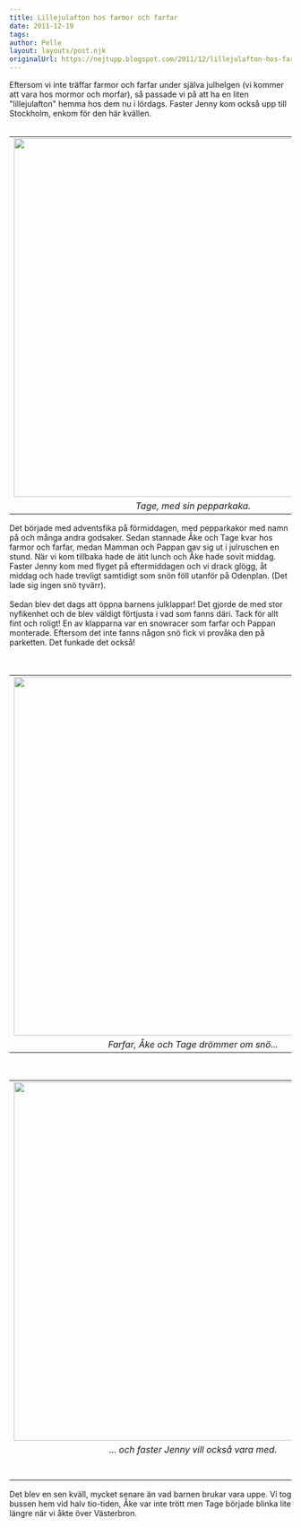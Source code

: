 ```yaml
---
title: Lillejulafton hos farmor och farfar
date: 2011-12-19
tags: 	
author: Pelle
layout: layouts/post.njk
originalUrl: https://nejtupp.blogspot.com/2011/12/lillejulafton-hos-farmor-och-farfar.html
---
```


<div class="separator" style="clear: both; text-align: center;"></div><div style="text-align: left;">Eftersom vi inte träffar farmor och farfar under själva julhelgen (vi kommer att vara hos mormor och morfar), så passade vi på att ha en liten "lillejulafton" hemma hos dem nu i lördags. Faster Jenny kom också upp till Stockholm, enkom för den här kvällen.</div><div style="text-align: left;"><br></div><table align="center" cellpadding="0" cellspacing="0" class="tr-caption-container" style="margin-left: auto; margin-right: auto; text-align: center;"><tbody><tr><td style="text-align: center;"> <img src="../../../img/2011/12/Lillejulafton+hos+farmor+och+farfar-_MG_0198.jpg" width="640"></td></tr><tr><td class="tr-caption" style="text-align: center;"><i>Tage, med sin pepparkaka.</i></td></tr></tbody></table><div style="text-align: left;">Det började med adventsfika på förmiddagen, med pepparkakor med namn på och många andra godsaker. Sedan stannade Åke och Tage kvar hos farmor och farfar, medan Mamman och Pappan gav sig ut i julruschen en stund. När vi kom tillbaka hade de ätit lunch och Åke hade sovit middag. Faster Jenny kom med flyget på eftermiddagen och vi drack glögg, åt middag och hade trevligt samtidigt som snön föll utanför på Odenplan. (Det lade sig ingen snö tyvärr).</div><div style="text-align: left;"><br></div><div style="text-align: left;">Sedan blev det dags att öppna barnens julklappar! Det gjorde de med stor nyfikenhet och de blev väldigt förtjusta i vad som fanns däri. Tack för allt fint och roligt! En av klapparna var en snowracer som farfar och Pappan monterade. Eftersom det inte fanns någon snö fick vi provåka den på parketten. Det funkade det också!</div><br><br><table align="center" cellpadding="0" cellspacing="0" class="tr-caption-container" style="margin-left: auto; margin-right: auto; text-align: center;"><tbody><tr><td style="text-align: center;"> <img src="../../../img/2011/12/Lillejulafton+hos+farmor+och+farfar-_MG_0285.jpg" width="640"></td></tr><tr><td class="tr-caption" style="text-align: center;"><i>Farfar, Åke och Tage drömmer om snö...</i></td></tr></tbody></table><div class="separator" style="clear: both; text-align: center;"><br></div><table align="center" cellpadding="0" cellspacing="0" class="tr-caption-container" style="margin-left: auto; margin-right: auto; text-align: center;"><tbody><tr><td style="text-align: center;"> <img src="../../../img/2011/12/Lillejulafton+hos+farmor+och+farfar-_MG_0298.jpg" width="640"></td></tr><tr><td class="tr-caption" style="text-align: center;"><i>... och faster Jenny vill också vara med.<br></i><br><i><br></i></td></tr></tbody></table><div class="separator" style="clear: both; text-align: left;"><span style="text-align: left;">Det blev en sen kväll, mycket senare än vad barnen brukar vara uppe. Vi tog bussen hem vid halv tio-tiden, Åke var inte trött men Tage började blinka lite längre när vi åkte över Västerbron.</span></div><div class="separator" style="clear: both; text-align: center;"><span style="text-align: left;"><br></span></div>
